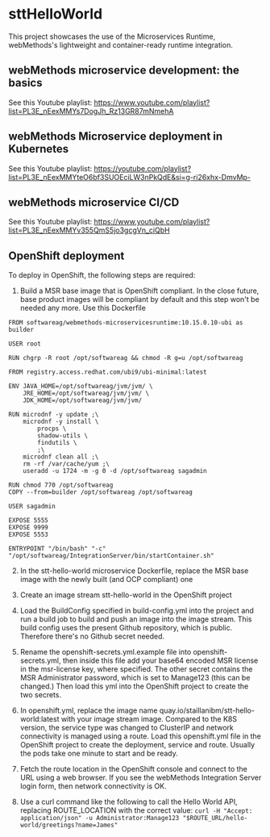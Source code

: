 # sttHelloWorld

This project showcases the use of the Microservices Runtime, webMethods's lightweight and container-ready runtime integration.

##  webMethods microservice development: the basics

See this Youtube playlist: https://www.youtube.com/playlist?list=PL3E_nEexMMYs7DogJh_Rz13GR87mNmehA

##  webMethods Microservice deployment in Kubernetes

See this Youtube playlist: https://youtube.com/playlist?list=PL3E_nEexMMYteO6bf3SUOEciLW3nPkQdE&si=g-ri26xhx-DmvMp-

##  webMethods microservice CI/CD

See this Youtube playlist: https://www.youtube.com/playlist?list=PL3E_nEexMMYv355QmS5jo3gcgVn_ciQbH

##  OpenShift deployment

To deploy in OpenShift, the following steps are required:
1.  Build a MSR base image that is OpenShift compliant. In the close future, base product images will be compliant by default and this step won't be needed any more. Use this Dockerfile
```
FROM softwareag/webmethods-microservicesruntime:10.15.0.10-ubi as builder

USER root

RUN chgrp -R root /opt/softwareag && chmod -R g=u /opt/softwareag

FROM registry.access.redhat.com/ubi9/ubi-minimal:latest

ENV JAVA_HOME=/opt/softwareag/jvm/jvm/ \
    JRE_HOME=/opt/softwareag/jvm/jvm/ \
    JDK_HOME=/opt/softwareag/jvm/jvm/

RUN microdnf -y update ;\
    microdnf -y install \
        procps \
        shadow-utils \
        findutils \
        ;\
    microdnf clean all ;\
    rm -rf /var/cache/yum ;\
    useradd -u 1724 -m -g 0 -d /opt/softwareag sagadmin

RUN chmod 770 /opt/softwareag
COPY --from=builder /opt/softwareag /opt/softwareag

USER sagadmin

EXPOSE 5555
EXPOSE 9999
EXPOSE 5553

ENTRYPOINT "/bin/bash" "-c" "/opt/softwareag/IntegrationServer/bin/startContainer.sh"
```

2.  In the stt-hello-world microservice Dockerfile, replace the MSR base image with the newly built (and OCP compliant) one

3.  Create an image stream stt-hello-world in the OpenShift project

4.  Load the BuildConfig specified in build-config.yml into the project and run a build job to build and push an image into the image stream. This build config uses the present Github repository, which is public. Therefore there's no Github secret needed.

5.  Rename the openshift-secrets.yml.example file into openshift-secrets.yml, then inside this file add your base64 encoded MSR license in the msr-license key, where specified. The other secret contains the MSR Administrator password, which is set to Manage123 (this can be changed.) Then load this yml into the OpenShift project to create the two secrets.

6.  In openshift.yml, replace the image name quay.io/staillanibm/stt-hello-world:latest with your image stream image. Compared to the K8S version, the service type was changed to ClusterIP and network connectivity is managed using a route. Load this openshift.yml file in the OpenShift project to create the deployment, service and route. Usually the pods take one minute to start and be ready.

7.  Fetch the route location in the OpenShift console and connect to the URL using a web browser. If you see the webMethods Integration Server login form, then network connectivity is OK.

8.  Use a curl command like the following to call the Hello World API, replacing ROUTE_LOCATION with the correct value: `curl -H "Accept: application/json" -u Administrator:Manage123 "$ROUTE_URL/hello-world/greetings?name=James"`


